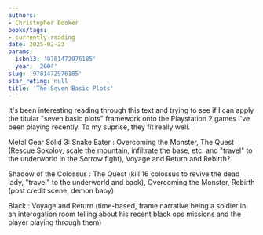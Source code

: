 ```yaml
---
authors:
- Christopher Booker
books/tags:
- currently-reading
date: 2025-02-23
params:
  isbn13: '9781472976185'
  year: '2004'
slug: '9781472976185'
star_rating: null
title: 'The Seven Basic Plots'
---
```



<!--more-->

It's been interesting reading through this text and trying to see if I can apply the titular "seven basic plots" framework onto the Playstation 2 games I've been playing recently. To my suprise, they fit really well.

Metal Gear Solid 3: Snake Eater
: Overcoming the Monster, The Quest (Rescue Sokolov, scale the mountain, infiltrate the base, etc. and "travel" to the underworld in the Sorrow fight), Voyage and Return and Rebirth?

Shadow of the Colossus
: The Quest (kill 16 colossus to revive the dead lady, "travel" to the underworld and back), Overcoming the Monster, Rebirth (post credit scene, demon baby)

Black
: Voyage and Return (time-based, frame narrative being a soldier in an interogation room telling about his recent black ops missions and the player playing through them)